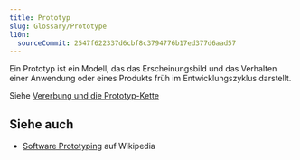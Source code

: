 ```yaml
---
title: Prototyp
slug: Glossary/Prototype
l10n:
  sourceCommit: 2547f622337d6cbf8c3794776b17ed377d6aad57
---
```


Ein Prototyp ist ein Modell, das das Erscheinungsbild und das Verhalten einer Anwendung oder eines Produkts früh im Entwicklungszyklus darstellt.

Siehe [Vererbung und die Prototyp-Kette](/de/docs/Web/JavaScript/Guide/Inheritance_and_the_prototype_chain)

## Siehe auch

- [Software Prototyping](https://en.wikipedia.org/wiki/Software_Prototyping) auf Wikipedia
